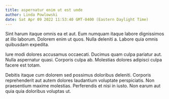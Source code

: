 ```yaml
---
title: aspernatur enim ut est unde
author: Linda Powlowski
date: Sat Apr 09 2022 11:53:40 GMT-0400 (Eastern Daylight Time)
---
```

Sint harum itaque omnis ea et aut. Eum numquam itaque labore dignissimos at illo laborum. Dolorem enim ut quos. Nulla deleniti a. Labore quia omnis quibusdam expedita.

 Iure modi dolores accusamus occaecati. Ducimus quam culpa pariatur aut. Nulla aspernatur quasi. Corporis culpa ab. Molestias dolores adipisci culpa facere est totam.

 Debitis itaque cum dolorem sed possimus doloribus deleniti. Corporis reprehenderit aut autem dolores laudantium voluptate perspiciatis. Non praesentium maxime molestias. Perferendis et nisi in iusto. Non earum aut quia quia doloribus voluptas ut.
